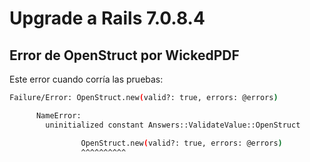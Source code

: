 # Upgrade a Rails 7.0.8.4

## Error de OpenStruct por WickedPDF

Este error cuando corría las pruebas:
```bash
Failure/Error: OpenStruct.new(valid?: true, errors: @errors)

      NameError:
        uninitialized constant Answers::ValidateValue::OpenStruct

                OpenStruct.new(valid?: true, errors: @errors)
                ^^^^^^^^^^
```